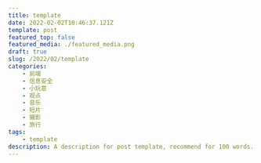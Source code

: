 ```yaml
---
title: template
date: 2022-02-02T10:46:37.121Z
template: post
featured_top: false
featured_media: ./featured_media.png
draft: true
slug: /2022/02/template
categories: 
    - 前端
    - 信息安全
    - 小玩意
    - 观点
    - 音乐
    - 短片
    - 摄影
    - 旅行
tags:
    - template
description: A description for post template, recommend for 100 words. Must have one category, most have two. Recommend have two or three tags. Date is UTC format.
---
```


<!-- endExcerpt -->
